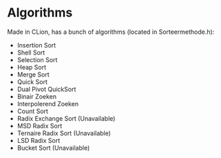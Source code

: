 # Algorithms
Made in CLion, has a bunch of algorithms (located in Sorteermethode.h):

* Insertion Sort
* Shell Sort
* Selection Sort
* Heap Sort
* Merge Sort
* Quick Sort
* Dual Pivot QuickSort
* Binair Zoeken
* Interpolerend Zoeken
* Count Sort
* Radix Exchange Sort (Unavailable)
* MSD Radix Sort
* Ternaire Radix Sort (Unavailable)
* LSD Radix Sort
* Bucket Sort (Unavailable)
